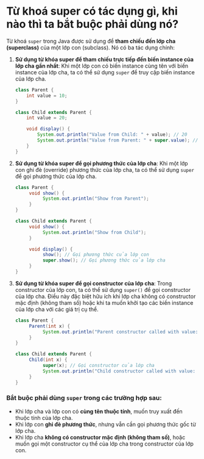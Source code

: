 # Từ khoá super có tác dụng gì, khi nào thì ta bắt buộc phải dùng nó?

Từ khoá `super` trong Java được sử dụng để **tham chiếu đến lớp cha (superclass)** của một lớp con (subclass). Nó có ba
tác
dụng chính:

1. **Sử dụng từ khóa super để tham chiếu trực tiếp đến biến instance của lớp cha gần nhất**:
   Khi một lớp con có biến instance cùng tên với biến instance của lớp cha, ta có thể sử dụng `super` để truy cập
   biến instance của lớp cha.

   ```java
   class Parent {
       int value = 10;
   }

   class Child extends Parent {
       int value = 20;

       void display() {
           System.out.println("Value from Child: " + value); // 20
           System.out.println("Value from Parent: " + super.value); // 10
       }
   }
   ```
2. **Sử dụng từ khóa super để gọi phương thức của lớp cha**:
   Khi một lớp con ghi đè (override) phương thức của lớp cha, ta có thể sử dụng `super` để gọi phương thức của lớp cha.

    ```java
    class Parent {
         void show() {
              System.out.println("Show from Parent");
         }
    }
    
    class Child extends Parent {
         void show() {
              System.out.println("Show from Child");
         }
    
         void display() {
              show(); // Gọi phương thức của lớp con
              super.show(); // Gọi phương thức của lớp cha
         }
    }
    ```
3. **Sử dụng từ khóa super để gọi constructor của lớp cha**:
   Trong constructor của lớp con, ta có thể sử dụng `super()` để gọi constructor của lớp cha. Điều này đặc biệt hữu ích
   khi lớp cha không có constructor mặc định (không tham số) hoặc khi ta muốn khởi tạo các biến instance của lớp cha
   với các giá trị cụ thể.

    ```java
    class Parent {
         Parent(int x) {
              System.out.println("Parent constructor called with value: " + x);
         }
    }
    
    class Child extends Parent {
         Child(int x) {
              super(x); // Gọi constructor của lớp cha
              System.out.println("Child constructor called with value: " + x);
         }
    }
    ```

### Bắt buộc phải dùng `super` trong các trường hợp sau:

- Khi lớp cha và lớp con có **cùng tên thuộc tính**, muốn truy xuất đến thuộc tính của lớp cha.
- Khi lớp con **ghi đè phương thức**, nhưng vẫn cần gọi phương thức gốc từ lớp cha.
- Khi lớp cha **không có constructor mặc định (không tham số)**, hoặc muốn gọi một constructor cụ thể của lớp cha trong
  constructor của lớp con.